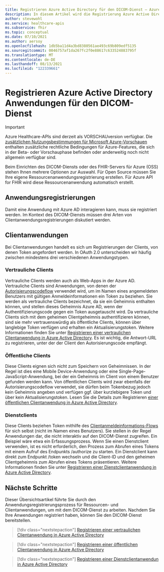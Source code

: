```yaml
---
title: Registrieren Azure Active Directory für den DICOM-Dienst – Azure Healthcare-APIs
description: In diesem Artikel wird die Registrierung Azure Active Directory Anwendung für den DICOM-Dienst beschrieben.
author: stevewohl
ms.service: healthcare-apis
ms.subservice: fhir
ms.topic: conceptual
ms.date: 07/10/2021
ms.author: aersoy
ms.openlocfilehash: 1db5ba11d4a3bd8380561ae493c69b809edf5135
ms.sourcegitcommit: 0046757af1da267fc2f0e88617c633524883795f
ms.translationtype: MT
ms.contentlocale: de-DE
ms.lasthandoff: 08/13/2021
ms.locfileid: "122339661"
---
```

# <a name="register-azure-active-directory-applications-for-the-dicom-service"></a>Registrieren Azure Active Directory Anwendungen für den DICOM-Dienst

> [!IMPORTANT]
> Azure Healthcare-APIs sind derzeit als VORSCHAUversion verfügbar. Die [zusätzlichen Nutzungsbestimmungen für Microsoft Azure-Vorschauen](https://azure.microsoft.com/support/legal/preview-supplemental-terms/) enthalten zusätzliche rechtliche Bedingungen für Azure-Features, die sich in der Beta- oder Vorschauphase befinden oder anderweitig noch nicht allgemein verfügbar sind.

Beim Einrichten des DICOM-Diensts oder des FHIR-Servers für Azure (OSS) stehen Ihnen mehrere Optionen zur Auswahl. Für Open Source müssen Sie Ihre eigene Ressourcenanwendungsregistrierung erstellen. Für Azure API for FHIR wird diese Ressourcenanwendung automatisch erstellt.

## <a name="application-registrations"></a>Anwendungsregistrierungen

Damit eine Anwendung mit Azure AD interagieren kann, muss sie registriert werden. Im Kontext des DICOM-Diensts müssen drei Arten von Clientanwendungsregistrierungen diskutiert werden.

## <a name="client-applications"></a>Clientanwendungen

Bei Clientanwendungen handelt es sich um Registrierungen der Clients, von denen Token angefordert werden. In OAuth 2.0 unterscheiden wir häufig zwischen mindestens drei verschiedenen Anwendungstypen.

### <a name="confidential-clients"></a>Vertrauliche Clients

Vertrauliche Clients werden auch als Web-Apps in der Azure AD. Vertrauliche Clients sind Anwendungen, von denen der [Autorisierungscodeflow](../../active-directory/azuread-dev/v1-protocols-oauth-code.md) verwendet wird, um im Namen eines angemeldeten Benutzers mit gültigen Anmeldeinformationen ein Token zu beziehen. Sie werden als vertrauliche Clients bezeichnet, da sie ein Geheimnis enthalten können, und stellen dieses Geheimnis Azure AD, wenn der Authentifizierungscode gegen ein Token ausgetauscht wird. Da vertrauliche Clients sich mit dem geheimen Clientgeheimnis authentifizieren können, sind sie mehr vertrauenswürdig als öffentliche Clients, können über langlebige Token verfügen und erhalten ein Aktualisierungstoken. Weitere Informationen finden Sie unter [Registrieren einer vertraulichen Clientanwendung in Azure Active Directory](dicom-register-confidential-client-application.md). Es ist wichtig, die Antwort-URL zu registrieren, unter der der Client den Autorisierungscode empfängt.

### <a name="public-clients"></a>Öffentliche Clients

Diese Clients eignen sich nicht zum Speichern von Geheimnissen. In der Regel ist dies eine Mobile Device-Anwendung oder eine Single-Page-JavaScript-Anwendung, bei der ein Geheimnis im Client von einem Benutzer gefunden werden kann. Von öffentlichen Clients wird zwar ebenfalls der Autorisierungscodeflow verwendet, sie dürfen beim Tokenbezug jedoch kein Geheimnis angeben und verfügen ggf. über kurzlebigere Token und über kein Aktualisierungstoken. Lesen Sie die Details zum Registrieren [einer öffentlichen Clientanwendung in Azure Active Directory](dicom-register-public-application.md).

### <a name="service-clients"></a>Dienstclients

Diese Clients beziehen Token mithilfe des [Clientanmeldeinformations-Flows](.././../active-directory/azuread-dev/v1-oauth2-client-creds-grant-flow.md) für sich selbst (nicht im Namen eines Benutzers). Sie stellen in der Regel Anwendungen dar, die nicht interaktiv auf den DICOM-Dienst zugreifen. Ein Beispiel wäre etwa ein Erfassungsprozess. Wenn Sie einen Dienstclient verwenden, ist es nicht erforderlich, den Prozess zum Abrufen eines Tokens mit einem Aufruf des Endpunkts /authorize zu starten. Ein Dienstclient kann direkt zum Endpunkt /token wechseln und die Client-ID und den geheimen Clientgeheimnis zum Abrufen eines Tokens präsentieren. Weitere Informationen finden Sie unter [Registrieren einer Dienstclientanwendung in Azure Active Directory](dicom-register-service-client-application.md).

## <a name="next-steps"></a>Nächste Schritte

Dieser Übersichtsartikel führte Sie durch den Anwendungsregistrierungsprozess für Ressourcen- und Clientanwendungen, um mit dem DICOM-Dienst zu arbeiten. Nachdem Sie Ihre Anwendungen registriert haben, können Sie den DICOM-Dienst bereitstellen.

>[!div class="nextstepaction"]
>[Registrieren einer vertraulichen Clientanwendung in Azure Active Directory](dicom-register-confidential-client-application.md)

>[!div class="nextstepaction"]
>[Registrieren einer öffentlichen Clientanwendung in Azure Active Directory](dicom-register-public-application.md)

>[!div class="nextstepaction"]
>[Registrieren einer Dienstclientanwendun in Azure Active Directory](dicom-register-service-client-application.md)